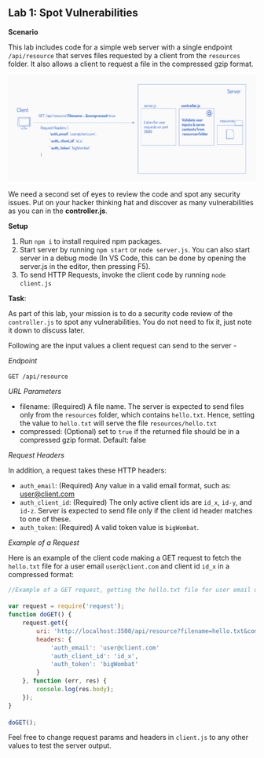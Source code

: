 
## Lab 1: Spot Vulnerabilities


**Scenario**

This lab includes code for a simple web server with a single endpoint `/api/resource` that serves files requested by a client from the `resources` folder. It also allows a client to request a file in the compressed gzip format.

![Architecture Overview](./architecture_diagram.png)


We need a second set of eyes to review the code and spot any security issues. Put on your hacker thinking hat and discover as many vulnerabilities as you can in the **controller.js**.

**Setup**

1. Run `npm i` to install required npm packages.
2. Start server by running `npm start` or `node server.js`. You can also start server in a debug mode (In VS Code, this can be done by opening the server.js in the editor, then pressing F5).
3. To send HTTP Requests, invoke the client code by running `node client.js`


**Task**:

As part of this lab, your mission is to do a security code review of the `controller.js` to spot any vulnerabilities. You do not need to fix it, just note it down to discuss later.

Following are the input values a client request can send to the server -

*Endpoint*

`GET /api/resource`

*URL Parameters*
 * filename: (Required) A file name. The server is expected to send files only from the `resources` folder, which contains `hello.txt`. Hence, setting the value to `hello.txt` will serve the file `resources/hello.txt`
 * compressed: (Optional) set to `true` if the returned file should be in a compressed gzip format. Default: false

*Request Headers*

In addition, a request takes these HTTP headers:
* `auth_email`: (Required) Any value in a valid email format, such as: user@client.com
* `auth_client_id`: (Required) The only active client ids are `id_x`, `id-y`, and `id-z`. Server is expected to send file only if the client id header matches to one of these.
* `auth_token`: (Required) A valid token value is `bigWombat`.

*Example of a Request*

Here is an example of the client code making a GET request to fetch the `hello.txt` file for a user email `user@client.com` and client id `id_x` in a compressed format:


```javascript
//Example of a GET request, getting the hello.txt file for user email user@client.com and client id id_x in a compressed format

var request = require('request');
function doGET() {
    request.get({
        uri: 'http://localhost:3500/api/resource?filename=hello.txt&compressed=true',
        headers: {
            'auth_email': 'user@client.com'
            'auth_client_id': 'id_x',
            'auth_token': 'bigWombat'
        }
    }, function (err, res) {
        console.log(res.body);
    });
}

doGET();
```

Feel free to change request params and headers in `client.js` to any other values to test the server output.